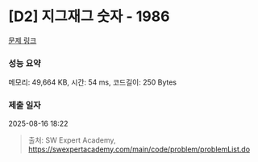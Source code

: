# [D2] 지그재그 숫자 - 1986 

[문제 링크](https://swexpertacademy.com/main/code/problem/problemDetail.do?contestProbId=AV5PxmBqAe8DFAUq) 

### 성능 요약

메모리: 49,664 KB, 시간: 54 ms, 코드길이: 250 Bytes

### 제출 일자

2025-08-16 18:22



> 출처: SW Expert Academy, https://swexpertacademy.com/main/code/problem/problemList.do